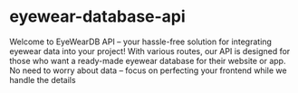 # eyewear-database-api
Welcome to EyeWearDB API – your hassle-free solution for integrating eyewear data into your project! With various routes, our API is designed for those who want a ready-made eyewear database for their website or app. No need to worry about data – focus on perfecting your frontend while we handle the details
